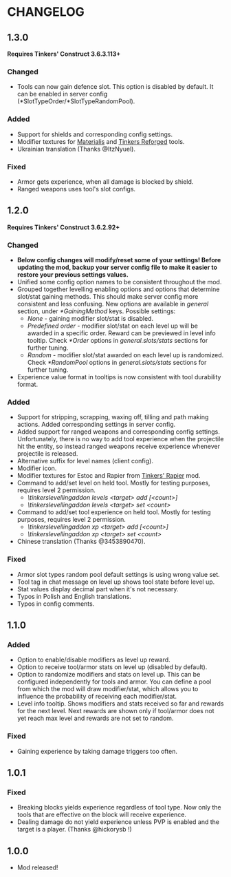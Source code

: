 # CHANGELOG
## 1.3.0
**Requires Tinkers' Construct 3.6.3.113+**
### Changed
- Tools can now gain defence slot. This option is disabled by default. It can be enabled in server config (\*SlotTypeOrder/\*SlotTypeRandomPool).
### Added
- Support for shields and corresponding config settings.
- Modifier textures for [Materialis](https://www.curseforge.com/minecraft/mc-mods/materialis) and [Tinkers Reforged](https://www.curseforge.com/minecraft/mc-mods/tinkers-reforged) tools.
- Ukrainian translation (Thanks @ItzNyuel).
### Fixed
- Armor gets experience, when all damage is blocked by shield.
- Ranged weapons uses tool's slot configs.

## 1.2.0
**Requires Tinkers' Construct 3.6.2.92+**
### Changed
- **Below config changes will modify/reset some of your settings! Before updating the mod, backup your server config file to make it easier to restore your previous settings values.**
- Unified some config option names to be consistent throughout the mod.
- Grouped together levelling enabling options and options that determine slot/stat gaining methods. This should make server config more consistent and less confusing. New options are available in _general_ section, under _*GainingMethod_ keys. Possible settings:
  - _None_ - gaining modifier slot/stat is disabled.
  - _Predefined order_ - modifier slot/stat on each level up will be awarded in a specific order. Reward can be previewed in level info tooltip. Check _*Order_ options in _general.slots/stats_ sections for further tuning.
  - _Random_ - modifier slot/stat awarded on each level up is randomized. Check _*RandomPool_ options in _general.slots/stats_ sections for further tuning.
- Experience value format in tooltips is now consistent with tool durability format.
### Added
- Support for stripping, scrapping, waxing off, tilling and path making actions. Added corresponding settings in server config.
- Added support for ranged weapons and corresponding config settings. Unfortunately, there is no way to add tool experience when the projectile hit the entity, so instead ranged weapons receive experience whenever projectile is released.
- Alternative suffix for level names (client config).
- Modifier icon.
- Modifier textures for Estoc and Rapier from [Tinkers' Rapier](https://www.curseforge.com/minecraft/mc-mods/tinkers-rapier) mod.
- Command to add/set level on held tool. Mostly for testing purposes, requires level 2 permission. 
  - _\tinkerslevellingaddon levels \<target\> add \[\<count\>\]_
  - _\tinkerslevellingaddon levels \<target\> set \<count\>_
- Command to add/set tool experience on held tool. Mostly for testing purposes, requires level 2 permission.
  - _\tinkerslevellingaddon xp \<target\> add \[\<count\>\]_
  - _\tinkerslevellingaddon xp \<target\> set \<count\>_
- Chinese translation (Thanks @3453890470).
### Fixed
- Armor slot types random pool default settings is using wrong value set.
- Tool tag in chat message on level up shows tool state before level up.
- Stat values display decimal part when it's not necessary.
- Typos in Polish and English translations.
- Typos in config comments.

## 1.1.0
### Added
- Option to enable/disable modifiers as level up reward.
- Option to receive tool/armor stats on level up (disabled by default).
- Option to randomize modifiers and stats on level up. This can be configured independently for tools and armor. You can define a pool from which the mod will draw modifier/stat, which allows you to influence the probability of receiving each modifier/stat.
- Level info tooltip. Shows modifiers and stats received so far and rewards for the next level. Next rewards are shown only if tool/armor does not yet reach max level and rewards are not set to random.
### Fixed
- Gaining experience by taking damage triggers too often.

## 1.0.1
### Fixed
- Breaking blocks yields experience regardless of tool type. Now only the tools that are effective on the block will receive experience.
- Dealing damage do not yield experience unless PVP is enabled and the target is a player. (Thanks @hickorysb !) 

## 1.0.0
- Mod released!